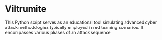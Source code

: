 # Viltrumite
This Python script serves as an educational tool simulating advanced cyber attack methodologies typically employed in red teaming scenarios. It encompasses various phases of an attack sequence
